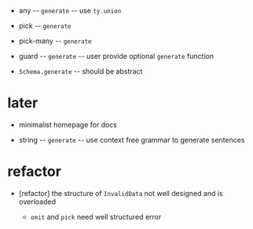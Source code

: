 - any -- `generate` -- use `ty.union`

- pick -- `generate`
- pick-many -- `generate`

- guard -- `generate` -- user provide optional `generate` function

- `Schema.generate` -- should be abstract

# later

- minimalist homepage for docs

- string -- `generate` -- use context free grammar to generate sentences

# refactor

- [refactor] the structure of `InvalidData` not well designed and is overloaded

  - `omit` and `pick` need well structured error
